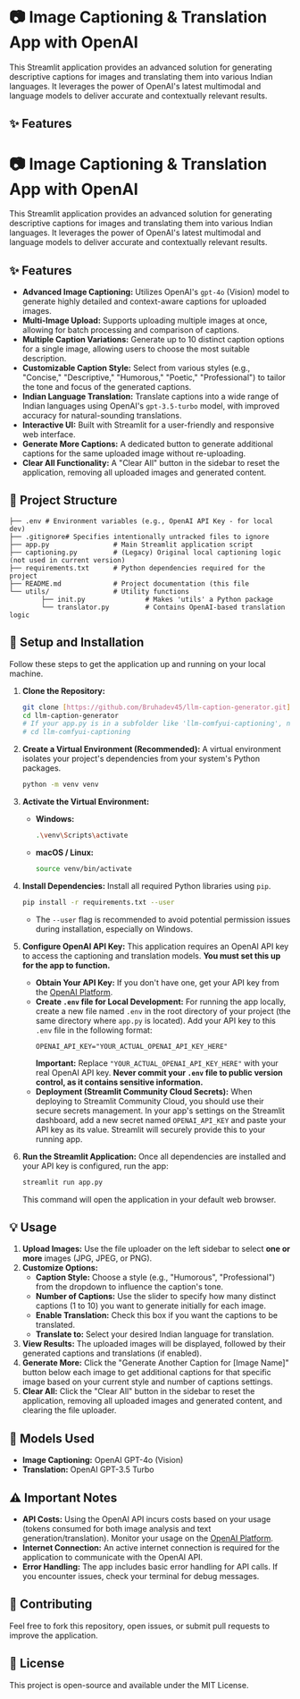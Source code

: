# 📷 Image Captioning & Translation App with OpenAI

This Streamlit application provides an advanced solution for generating descriptive captions for images and translating them into various Indian languages. It leverages the power of OpenAI's latest multimodal and language models to deliver accurate and contextually relevant results.

## ✨ Features

# 📷 Image Captioning & Translation App with OpenAI

This Streamlit application provides an advanced solution for generating descriptive captions for images and translating them into various Indian languages. It leverages the power of OpenAI's latest multimodal and language models to deliver accurate and contextually relevant results.

## ✨ Features

* **Advanced Image Captioning:** Utilizes OpenAI's `gpt-4o` (Vision) model to generate highly detailed and context-aware captions for uploaded images.
* **Multi-Image Upload:** Supports uploading multiple images at once, allowing for batch processing and comparison of captions.
* **Multiple Caption Variations:** Generate up to 10 distinct caption options for a single image, allowing users to choose the most suitable description.
* **Customizable Caption Style:** Select from various styles (e.g., "Concise," "Descriptive," "Humorous," "Poetic," "Professional") to tailor the tone and focus of the generated captions.
* **Indian Language Translation:** Translate captions into a wide range of Indian languages using OpenAI's `gpt-3.5-turbo` model, with improved accuracy for natural-sounding translations.
* **Interactive UI:** Built with Streamlit for a user-friendly and responsive web interface.
* **Generate More Captions:** A dedicated button to generate additional captions for the same uploaded image without re-uploading.
* **Clear All Functionality:** A "Clear All" button in the sidebar to reset the application, removing all uploaded images and generated content.



## 📂 Project Structure
```
├── .env # Environment variables (e.g., OpenAI API Key - for local dev)
├── .gitignore# Specifies intentionally untracked files to ignore
├── app.py                # Main Streamlit application script
├── captioning.py         # (Legacy) Original local captioning logic (not used in current version)
├── requirements.txt      # Python dependencies required for the project
├── README.md             # Project documentation (this file
└── utils/                # Utility functions
        ├── init.py               # Makes 'utils' a Python package
        └── translator.py         # Contains OpenAI-based translation logic
```
## 🚀 Setup and Installation

Follow these steps to get the application up and running on your local machine.

1.  **Clone the Repository:**
    ```bash
    git clone [https://github.com/Bruhadev45/llm-caption-generator.git](https://github.com/Bruhadev45/llm-caption-generator.git)
    cd llm-caption-generator
    # If your app.py is in a subfolder like 'llm-comfyui-captioning', navigate there:
    # cd llm-comfyui-captioning
    ```

2.  **Create a Virtual Environment (Recommended):**
    A virtual environment isolates your project's dependencies from your system's Python packages.
    ```bash
    python -m venv venv
    ```

3.  **Activate the Virtual Environment:**
    * **Windows:**
        ```bash
        .\venv\Scripts\activate
        ```
    * **macOS / Linux:**
        ```bash
        source venv/bin/activate
        ```

4.  **Install Dependencies:**
    Install all required Python libraries using `pip`.
    ```bash
    pip install -r requirements.txt --user
    ```
    * The `--user` flag is recommended to avoid potential permission issues during installation, especially on Windows.

5.  **Configure OpenAI API Key:**
    This application requires an OpenAI API key to access the captioning and translation models. **You must set this up for the app to function.**

    * **Obtain Your API Key:** If you don't have one, get your API key from the [OpenAI Platform](https://platform.openai.com/api-keys).
    * **Create `.env` file for Local Development:**
        For running the app locally, create a new file named `.env` in the root directory of your project (the same directory where `app.py` is located).
        Add your API key to this `.env` file in the following format:
        ```
        OPENAI_API_KEY="YOUR_ACTUAL_OPENAI_API_KEY_HERE"
        ```
        **Important:** Replace `"YOUR_ACTUAL_OPENAI_API_KEY_HERE"` with your real OpenAI API key. **Never commit your `.env` file to public version control, as it contains sensitive information.**
    * **Deployment (Streamlit Community Cloud Secrets):**
        When deploying to Streamlit Community Cloud, you should use their secure secrets management. In your app's settings on the Streamlit dashboard, add a new secret named `OPENAI_API_KEY` and paste your API key as its value. Streamlit will securely provide this to your running app.

6.  **Run the Streamlit Application:**
    Once all dependencies are installed and your API key is configured, run the app:
    ```bash
    streamlit run app.py
    ```
    This command will open the application in your default web browser.

## 💡 Usage

1.  **Upload Images:** Use the file uploader on the left sidebar to select **one or more** images (JPG, JPEG, or PNG).
2.  **Customize Options:**
    * **Caption Style:** Choose a style (e.g., "Humorous", "Professional") from the dropdown to influence the caption's tone.
    * **Number of Captions:** Use the slider to specify how many distinct captions (1 to 10) you want to generate initially for each image.
    * **Enable Translation:** Check this box if you want the captions to be translated.
    * **Translate to:** Select your desired Indian language for translation.
3.  **View Results:** The uploaded images will be displayed, followed by their generated captions and translations (if enabled).
4.  **Generate More:** Click the "Generate Another Caption for [Image Name]" button below each image to get additional captions for that specific image based on your current style and number of captions settings.
5.  **Clear All:** Click the "Clear All" button in the sidebar to reset the application, removing all uploaded images and generated content, and clearing the file uploader.

## 🧠 Models Used

* **Image Captioning:** OpenAI GPT-4o (Vision)
* **Translation:** OpenAI GPT-3.5 Turbo

## ⚠️ Important Notes

* **API Costs:** Using the OpenAI API incurs costs based on your usage (tokens consumed for both image analysis and text generation/translation). Monitor your usage on the [OpenAI Platform](https://platform.openai.com/usage).
* **Internet Connection:** An active internet connection is required for the application to communicate with the OpenAI API.
* **Error Handling:** The app includes basic error handling for API calls. If you encounter issues, check your terminal for debug messages.

## 🤝 Contributing

Feel free to fork this repository, open issues, or submit pull requests to improve the application.

## 📄 License

This project is open-source and available under the MIT License.
